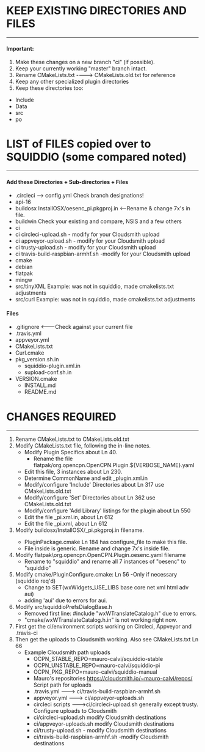 # KEEP EXISTING DIRECTORIES AND FILES
------------------------------------------------------------------
#### Important: 
1. Make these changes on a new branch "ci" (if possible).
1. Keep your currently working "master" branch intact. 
1. Rename CMakeLists.txt ----> CMakeLists.old.txt for reference
1. Keep any other specialized plugin directories
1. Keep these directories too:
- Include
- Data
- src
- po

# LIST of FILES copied over to SQUIDDIO (some compared noted)
-------------------------------------------------------------------
#### Add these Directories + Sub-directories + Files

- .circleci --> config.yml  Check branch designations!
- api-16
- buildosx InstallOSX/oesenc_pi.pkgproj.in <--Rename & change 7x's in file.
- buildwin Check your existing and compare, NSIS and a few others
- ci
- ci  circleci-upload.sh - modify for your Cloudsmith upload
- ci  appveyor-upload.sh - modify for your Cloudsmith upload
- ci  trusty-upload.sh - modify for your Cloudsmith upload
- ci  travis-build-raspbian-armhf.sh -modify for your Cloudsmith upload
- cmake
- debian
- flatpak
- mingw
- src/tinyXML Example: was not in squiddio, made cmakelists.txt adjustments
- src/curl Example: was not in squiddio, made cmakelists.txt adjustments

#### Files
- .gitignore   <---Check against your current file
- .travis.yml 
- appveyor.yml
- CMakeLists.txt
- Curl.cmake
- pkg_version.sh.in
   - squiddio-plugin.xml.in
   - supload-conf.sh.in
- VERSION.cmake
  - INSTALL.md
  - README.md
	
# CHANGES REQUIRED
----------------------------------------------------------------
1. Rename CMakeLists.txt to CMakeLists.old.txt
1. Modify CMakeLists.txt file, following the in-line notes.
   - Modify Plugin Specifics about Ln 40.
     - Rename the file flatpak/org.opencpn.OpenCPN.Plugin.${VERBOSE_NAME}.yaml
   - Edit this file, 3 instances about Ln 230.
   - Determine CommonName and edit <squiddio>_plugin.xml.in
   - Modify/configure 'Include' Directories about Ln 317	use CMakeLists.old.txt
	- Modify/configure 'Set' Directories about Ln 362 use CMakeLists.old.txt
	- Modify/configure 'Add Library' listings for the plugin about Ln 550
	- Edit the file  <squiiddio>_pi.xml.in, about Ln 612
    - Edit the file  <squiddio>_pi.xml, about Ln 612
1. Modify buildosx/InstallOSX/<plugin>_pi.pkgproj.in filename.
   - PluginPackage.cmake Ln 184 has configure_file to make this file.
   - File inside is generic. Rename and change 7x's inside file.
1. Modify flatpak\org.opencpn.OpenCPN.Plugin.oesenc.yaml filename
    - Rename to "squiddio" and rename all 7 instances of "oesenc" to "squiddio"
1. Modify cmake/PluginConfigure.cmake: Ln 56 -Only if necessary (squiddio req'd) 
    - Change to SET(wxWidgets_USE_LIBS base core net xml html adv aui)
    - adding 'aui' due to errors for aui.
1. Modify src/squiddioPrefsDialogBase.h
    - Removed first line: #include "wxWTranslateCatalog.h" due to errors.
    - "cmake/wxWTranslateCatalog.h.in" is not working right now.
1. First get the ci/environment scripts working on Circleci, Appveyor and .travis-ci
1. Then get the uploads to Cloudsmith working. Also see CMakeLists.txt Ln 66
   - Example Cloudsmith path uploads
       - OCPN_STABLE_REPO=mauro-calvi/squiddio-stable
       - OCPN_UNSTABLE_REPO=mauro-calvi/squiddio-pi
       - OCPN_PKG_REPO=mauro-calvi/squiddio-manual
       - Mauro's repositories https://cloudsmith.io/~mauro-calvi/repos/
    Script path for uploads
       - .travis.yml ---> ci/travis-build-raspbian-armhf.sh 
       - appveyor.yml ---> ci/appveyor-uploads.sh
	    - circleci scripts --->ci/circleci-upload.sh generally except trusty.
    Configure uploads to Cloudsmith
       - ci/circleci-upload.sh modify Cloudsmith destinations
       - ci/appveyor-uploads.sh modify Cloudsmith destinations
	   - ci/trusty-upload.sh - modify Cloudsmith destinations
	   - ci/travis-build-raspbian-armhf.sh -modify Cloudsmith destinations

